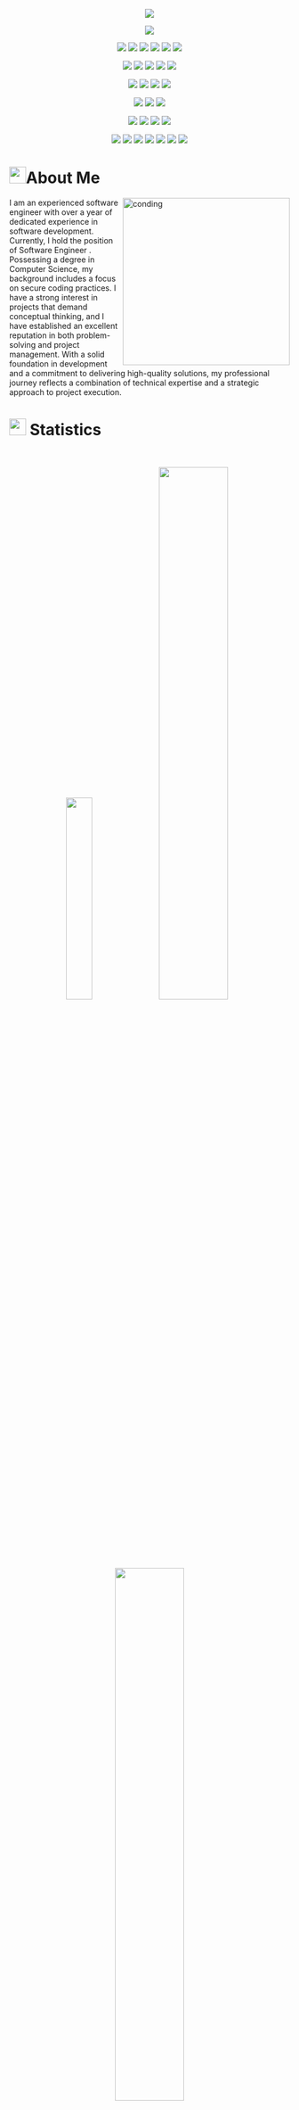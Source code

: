<p align="center">
  <a href="https://github.com/DenverCoder1/readme-typing-svg"><img src="https://readme-typing-svg.herokuapp.com?lines=Hi,+I'm+Rao+Atif+Bashir;I+Stand+with+Palestine.;I'm+a+Software+Engineer+By+Profession;Right-Now+Diving+Into+Oracle+ERP,;Oracle+BI-Dashboards,;Oracle+Application+Express(APEX);Embarking+On+A+Data+Science+and;Data+Analysis+Journey+As-Well.;&center=true&width=500&height=50"></a>
</p>

<p>
<div align="center" target="_blank">
  <img src="https://img.shields.io/github/followers/Atifba86?style=social">	
  </a>
</div>
</p>

<p>
<div align="center">
  <img src="https://img.shields.io/badge/HTML5-dd4b25.svg?style=for-the-badge&logo=html5&logoColor=white">
  <img src="https://img.shields.io/badge/CSS-2862e9.svg?style=for-the-badge&logo=CSS3&logoColor=white">
  <img src="https://img.shields.io/badge/Oracle ERP-FFFFFF.svg?style=for-the-badge&logo=Oracle&logoColor=red">
  <img src="https://img.shields.io/badge/JavaScript-efd81d.svg?style=for-the-badge&logo=javascript&logoColor=000000">
    <img src="https://img.shields.io/badge/C%2B%2B-00599C?style=for-the-badge&logo=c%2B%2B&logoColor=white">
  <img src="https://img.shields.io/badge/Oracle Apex-F80000?style=for-the-badge&logo=oracle&logoColor=black">
	<!--  <img src="https://img.shields.io/badge/PHP-7377ad?style=for-the-badge&logo=PHP&logoColor=000000">
  <img src="https://img.shields.io/badge/Python-3670A0?style=for-the-badge&logo=python&logoColor=ffdd54"> -->
</div>
</p>

<p>
<div align="center">
	<img src="https://img.shields.io/badge/Bootstrap-563D7C?style=for-the-badge&logo=bootstrap&logoColor=white">
	<img src="https://img.shields.io/badge/SQL-F80000?style=for-the-badge&logo=Oracle&logoColor=white">
	<img src="https://img.shields.io/badge/OCI-FFFFFF?style=for-the-badge&logo=google-cloud&logoColor=red">
        <img src="https://img.shields.io/badge/Wordpress-21759B?style=for-the-badge&logo=wordpress&logoColor=white">
	<img src="https://img.shields.io/badge/Wix-000?style=for-the-badge&logo=wix&logoColor=white">
</div>
</p>

<p>
<div align="center">
  <img src="https://img.shields.io/badge/basecamp-ffd303?style=for-the-badge&logo=basecamp&logoColor=1b2c35">
	  <img src="https://img.shields.io/badge/Jira-2684FF.svg?style=for-the-badge&logo=Jira&logoColor=white">
	<img src="https://img.shields.io/badge/Trello-0052CC?style=for-the-badge&logo=trello&logoColor=white">
	  <img src="https://img.shields.io/badge/Slack-FFFFFF.svg?style=for-the-badge&logo=slack&logoColor=red">
</div>
</p>

<p>
<div align="center">
  <img src="https://img.shields.io/badge/GitHub-%23121011.svg?style=for-the-badge&logo=github&logoColor=white">
 <!-- <img src="https://img.shields.io/badge/Git-%23F05033.svg?style=for-the-badge&logo=git&logoColor=white"> -->
	 <!--  <img src="https://img.shields.io/badge/-Stackoverflow-FE7A16?style=for-the-badge&logo=stack-overflow&logoColor=white">-->
	  <img src="https://img.shields.io/badge/Visual%20Studio%20Code-0078d7.svg?style=for-the-badge&logo=visual-studio-code&logoColor=white">
	<img src="https://img.shields.io/badge/Visual%20Studio-131072.svg?style=for-the-badge&logo=visual-studio&logoColor=white">
	
</div>
</p>


<p>
<div align="center">
  <img src="https://img.shields.io/badge/Adobe%20Lightroom-001d34.svg?style=for-the-badge&logo=Adobe%20Lightroom&logoColor=2fa3f7">
  <img src="https://img.shields.io/badge/adobeillustrator-310000.svg?style=for-the-badge&logo=adobeillustrator&logoColor=f79500">
  <img src="https://img.shields.io/badge/adobephotoshop-001d34.svg?style=for-the-badge&logo=adobephotoshop&logoColor=2fa3f7">
  <img src="https://img.shields.io/badge/Adobe%20after%20affects-CF96FD?style=for-the-badge&logo=Adobe%20after%20effects&logoColor=393665">
  <!--<img src="https://img.shields.io/badge/Adobe%20XD-470137?style=for-the-badge&logo=Adobe%20XD&logoColor=#FF61F6"> -->
  	
</div>
</p>

<p>
<div align="center">
  <img src="https://img.shields.io/badge/Discord-7289DA?style=for-the-badge&logo=discord&logoColor=white">
  <img src="https://img.shields.io/badge/Balsamiq-880808?style=for-the-badge&logo=wire&logoColor=white">
  <img src="https://img.shields.io/badge/Codepen-000000?style=for-the-badge&logo=codepen&logoColor=white">
  <img src="https://img.shields.io/badge/Microsoft Excel-%4CBB17.svg?style=for-the-badge&logo=Microsoft Excel&logoColor=white">
  <img src="https://img.shields.io/badge/Microsoft_Teams-6264A7?style=for-the-badge&logo=microsoft-teams&logoColor=white">
  <img src=" https://img.shields.io/badge/Microsoft_Word-2B579A?style=for-the-badge&logo=microsoft-word&logoColor=white">
  <img src="https://img.shields.io/badge/Microsoft_Visio-3955A3?style=for-the-badgee&logo=microsoft-visio&logoColor=white">
</div>
</p>

<!--
<p>
<div align="center">
	
 <img src="https://img.shields.io/badge/Coursera-0056D2?style=for-the-badge&logo=Coursera&logoColor=white">
 <img src="https://img.shields.io/badge/Udemy-EC5252?style=for-the-badge&logo=Udemy&logoColor=white">
 	<img src="https://img.shields.io/badge/Udacity-grey?style=for-the-badge&logo=udacity&logoColor=#5FCFEE">
  <img src="https://img.shields.io/badge/skill%20share-002333?style=for-the-badge&logo=skillshare&logoColor=white">
  <img src="https://img.shields.io/badge/Datacamp-05192D?style=for-the-badge&logo=datacamp&logoColor=65FF8F">
</div>
</p>

<p>
<div align="center">
  <img src="https://img.shields.io/badge/Counter_Strike-000000?style=for-the-badge&logo=counter-strike&logoColor=white">
  <img src="https://img.shields.io/badge/Epic%20Games-313131?style=for-the-badge&logo=Epic%20Games&logoColor=white">
  <img src="https://img.shields.io/badge/Riot_Games-D32936?style=for-the-badge&logo=riot-games&logoColor=white">
 <img src=" https://img.shields.io/badge/Steam-000000?style=for-the-badge&logo=steam&logoColor=white">
  <img src="https://img.shields.io/badge/Xbox-107C10?style=for-the-badge&logo=xbox&logoColor=white">
  <img src="https://img.shields.io/badge/Netflix-E50914?style=for-the-badge&logo=netflix&logoColor=white">
  <img src="https://img.shields.io/badge/Twitch-9146FF?style=for-the-badge&logo=twitch&logoColor=white">

</div>
</p>

-->

# <img src="https://user-images.githubusercontent.com/82110564/189553856-2e7f8f30-80b4-484f-bfaa-9e5eb10f24e5.gif" width="30">About Me

<img align="right" alt="conding" width="300" src="https://camo.githubusercontent.com/7de37139d0b4c1ce40865e799b446c0e963a3dd8fb68d239707237c40604fa3d/68747470733a2f2f63646e2e6472696262626c652e636f6d2f75736572732f3733303730332f73637265656e73686f74732f363538313234332f6176656e746f2e676966">

I am an experienced software engineer with over a year of dedicated experience in software development. Currently, I hold the position of Software Engineer . Possessing a degree in Computer Science, my background includes a focus on secure coding practices. I have a strong interest in projects that demand conceptual thinking, and I have established an excellent reputation in both problem-solving and project management. With a solid foundation in development and a commitment to delivering high-quality solutions, my professional journey reflects a combination of technical expertise and a strategic approach to project execution.




# <img src="https://media4.giphy.com/media/MIGbtLZoVjbl0bYbAd/giphy.gif?cid=ecf05e472t2h0i8d7dcjaoau9iqtchhr899hxmpxzzgc7lyw&rid=giphy.gif" width="30"> Statistics

<br/>
<p align="center">
 <!-- <a href="https://raoatif.webnode.page/">  -->
    <img width="30.5%" src="https://github-readme-stats.vercel.app/api?username=Atifba86&show_icons=true&include_all_commits=true&theme=radical&hide_rank=true&hide_border=true"> 
    <img width="49.5%" src="https://github-readme-streak-stats.herokuapp.com/?user=Atifba86&theme=radical&hide_border=true">		  
  </a>
</p>
<br>

<!-- [![Torrin's Activity Graph](https://activity-graph.herokuapp.com/graph?username=torrinworx&custom_title=Torrin's%20Contribution%20Graph&theme=radical&bg_color=282828&hide_border=true&line=d1a01f&point=c58545)](http://torrinleonard.com/) -->

<p align="center">
<!--  <a href="https://raoatif.webnode.page/">  -->
    <img width="49.5%" src="https://github-readme-stats.vercel.app/api/top-langs/?username=Atifba86&theme=radical&bg_color=282828&hide_border=true&include_all_commits=true&count_private=true&layout=compact">
  </a>
</p>

<p align="center"><img src="https://profile-counter.glitch.me/{Atifba86}/count.svg"></p>

## <img src="https://media1.giphy.com/media/Q8PQ1KuarrYucCMVTJ/giphy.gif?cid=ecf05e47odgm8bs8cmb8cf1ijmfzqaeeu9fzmx6nbcv06ky2&rid=giphy.gif" width="30"> Current Projects
<ul>			
	<li><b>DAA Solutions Pvt Ltd</a></b>:<ul><li>Engaging in a collaborative process with the client, the initial phase involves comprehending their needs, goals, and objectives for the website. Subsequently, a comprehensive project plan is crafted, delineating the project scope, timeline, and budget. The design phase follows, where the website's user interface (UI) and user experience (UX) are meticulously crafted to ensure easy navigation and visual appeal. Moving into development, the website takes shape through coding, page creation, and the integration of essential functionalities such as forms, e-commerce platforms, and content management systems. Rigorous testing is then conducted to ensure the website is bug-free and functions as intended. The launch phase involves setting up the domain name and hosting. Post-launch, ongoing maintenance and support are provided to uphold the website's proper functionality and security. This comprehensive approach ensures a seamless and effective development process from inception to maintenance. (Under construction)</li></ul></li>
	<li><b>Drowsiness Detection Tool</a></b>:<ul><li>Using a dashboard-mounted camera, the system captures and analyzes images of the driver's face through advanced computer vision algorithms, detecting changes in facial expressions and eye movements indicative of drowsiness. Continuously monitoring key indicators such as eye movements and head position in comparison to a baseline model, the system triggers alerts—visual cues like flashing lights or auditory signals—when significant deviations are detected. Beyond immediate warnings to the driver, the tool can be configured to send alerts to smartphones or vehicle telematics systems, notifying employers or family members about the driver's condition. With the potential to save lives and prevent accidents caused by drowsy driving, this innovative application of artificial intelligence and computer vision technologies represents a significant stride towards ensuring drivers remain attentive and alert on the road.(Released)</li></ul></li>
	<li><b>Industrial Office & Hotel management System (IOHMS)</a></b>:<ul><li>In this academic project, I designed a structured data and analytical framework for office management. The process began with conceptualizing and establishing the foundation for an efficient office data management system. This involved creating a well-defined structure to organize and analyze various aspects of office operations. Leveraging my analytical skills, I implemented a framework that facilitates the systematic handling of office-related data. The project aimed to enhance office management processes through a strategic combination of data organization and analytical tools. This academic endeavor reflects a proactive approach to optimizing office efficiency and showcases the practical application of data management principles within an organizational context.(Released)
</ul>





